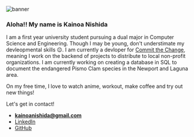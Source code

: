 ![banner](https://user-images.githubusercontent.com/115957335/206072714-e651260c-ce98-4a7b-865b-7b0ee1ed0b9e.png)

<h3 align="left">Aloha!! My name is Kainoa Nishida</h3>

I am a first year university student pursuing a dual major in Computer Science and Engineering. Though I may be young, don't understimate my devleopmental skills 😉. I am currently a devloper for [Commit the Change][committhechange], meaning I work on the backend of projects to distribute to local non-profit organizations. I am currently working on creating a database in SQL to document the endangered Pismo Clam species in the Newport and Laguna area.

On my free time, I love to watch anime, workout, make coffee and try out new things!

Let's get in contact!
- **kainoanishida@gmail.com**
- [LinkedIn][linkedin]
- [GitHub][github]

[linkedin]: https://www.linkedin.com/in/kainoa-nishida-308b68253/
[github]: https://github.com/KainoaNishida
[committhechange]: https://ctc-uci.com/



